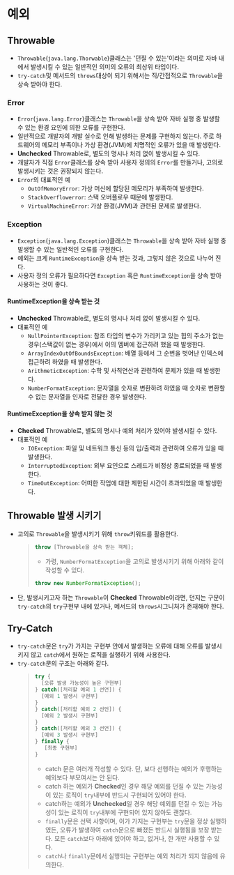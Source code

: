 # 예외
## Throwable
- `Throwable`(`java.lang.Thorwable`)클래스는 '던질 수 있는'이라는 의미로 자바 내에서 발생시킬 수 있는 일반적인 의미의 오류의 최상위 타입이다.
- `try-catch`및 메서드의 `throws`대상이 되기 위해서는 직/간접적으로 `Throwable`을 상속 받아야 한다.

### Error
- `Error`(`java.lang.Error`)클래스는 `Throwable`을 상속 받아 자바 실행 중 발생할 수 있는 환경 요인에 의한 오류를 구현한다.
- 일반적으로 개발자의 개발 실수로 인해 발생하는 문제를 구현하지 않는다. 주로 하드웨어의 메모리 부족이나 가상 환경(JVM)에 치명적인 오류가 있을 때 발생한다.
- **Unchecked** Throwable로, 별도의 명시나 처리 없이 발생시킬 수 있다.
- 개발자가 직접 `Error`클래스를 상속 받아 사용자 정의의 `Error`를 만들거나, 고의로 발생시키는 것은 권장되지 않는다.
- `Error`의 대표적인 예
  - `OutOfMemoryError`: 가상 머신에 할당된 메모리가 부족하여 발생한다.
  - `StackOverflowerror`: 스택 오버플로우 때문에 발생한다.
  - `VirtualMachineError`: 가상 환경(JVM)과 관련된 문제로 발생한다.

### Exception
- `Exception`(`java.lang.Exception`)클래스는 `Throwable`을 상속 받아 자바 실행 중 발생할 수 있는 일반적인 오류를 구현한다.
- 예외는 크게 `RuntimeException`을 상속 받는 것과, 그렇지 않은 것으로 나누어 진다.
- 사용자 정의 오류가 필요하다면 `Exception` 혹은 `RuntimeException`을 상속 받아 사용하는 것이 좋다.

#### RuntimeException을 상속 받는 것
- **Unchecked** Throwable로, 별도의 명시나 처리 없이 발생시킬 수 있다.
- 대표적인 예
  - `NullPointerException`: 참조 타입의 변수가 가리키고 있는 힙의 주소가 없는 경우(스택값이 없는 경우)에서 이의 멤버에 접근하려 했을 때 발생한다.
  - `ArrayIndexOutOfBoundsException`: 배열 등에서 그 순번을 벗어난 인덱스에 접근하려 하였을 때 발생한다.
  - `ArithmeticException`: 수학 및 사칙연산과 관련하여 문제가 있을 때 발생한다.
  - `NumberFormatException`: 문자열을 숫자로 변환하려 하였을 때 숫자로 변환할 수 없는 문자열을 인자로 전달한 경우 발생한다.

#### RuntimeException을 상속 받지 않는 것
- **Checked** Throwable로, 별도의 명시나 예외 처리가 있어야 발생시킬 수 있다.
- 대표적인 예
  - `IOException`: 파일 및 네트워크 통신 등의 입/출력과 관련하여 오류가 있을 때 발생한다.
  - `InterruptedException`: 외부 요인으로 스레드가 비정상 종료되었을 때 발생한다.
  - `TimeOutException`: 어떠한 작업에 대한 제한된 시간이 초과되었을 때 발생한다.

## Throwable 발생 시키기
- 고의로 `Throwable`을 발생시키기 위해 `throw`키워드를 활용한다.
    >```java
    > throw [Throwable을 상속 받는 객체]; 
    >```
    > - 가령, `NumberFormatException`을 고의로 발생시키기 위해 아래와 같이 작성할 수 있다.
    >```java
    > throw new NumberFormatException(); 
    >```
- 단, 발생시키고자 하는 `Throwable`이 **Checked** Throwable이라면, 던지는 구문이 `try-catch`의 `try`구현부 내에 있거나, 메서드의 `throws`시그니처가 존재해야 한다.

## Try-Catch
- `try-catch`문은 `try`가 가지는 구현부 안에서 발생하는 오류에 대해 오류를 발생시키지 않고 `catch`에서 원하는 로직을 실행하기 위해 사용한다.
- `try-catch`문의 구조는 아래와 같다.
    >```java
    > try {
    >   [오류 발생 가능성이 높은 구현부]
    > } catch([처리할 예외 1 선언]) {
    >   [예외 1 발생시 구현부]
    > }
    > } catch([처리할 예외 2 선언]) {
    >   [예외 2 발생시 구현부]
    > }
    > } catch([처리할 예외 3 선언]) {
    >   [예외 3 발생시 구현부]
    > } finally {
    >    [최종 구현부]
    > }
    >```
    > - catch 문은 여러개 작성할 수 있다. 단, 보다 선행하는 예외가 후행하는 예외보다 부모여서는 안 된다.
    > - catch 하는 예외가 **Checked**인 경우 해당 예외를 던질 수 있는 가능성이 있는 로직이 `try`내부에 반드시 구현되어 있어야 한다.
    > - catch하는 예외가 **Unchecked**일 경우 해당 예외를 던질 수 있는 가능성이 있는 로직이 `try`내부에 구현되어 있지 않아도 괜찮다.
    > - `finally`문은 선택 사항이며, 이가 가지는 구현부는 `try`문을 정상 실행하였든, 오류가 발생하여 `catch`문으로 빠졌든 반드시 실행됨을 보장 받는다. 모든 `catch`보다 아래에 있어야 하고, 없거나, 한 개만 사용할 수 있다.
    > - `catch`나 `finally`문에서 실행되는 구현부는 예외 처리가 되지 않음에 유의한다.
